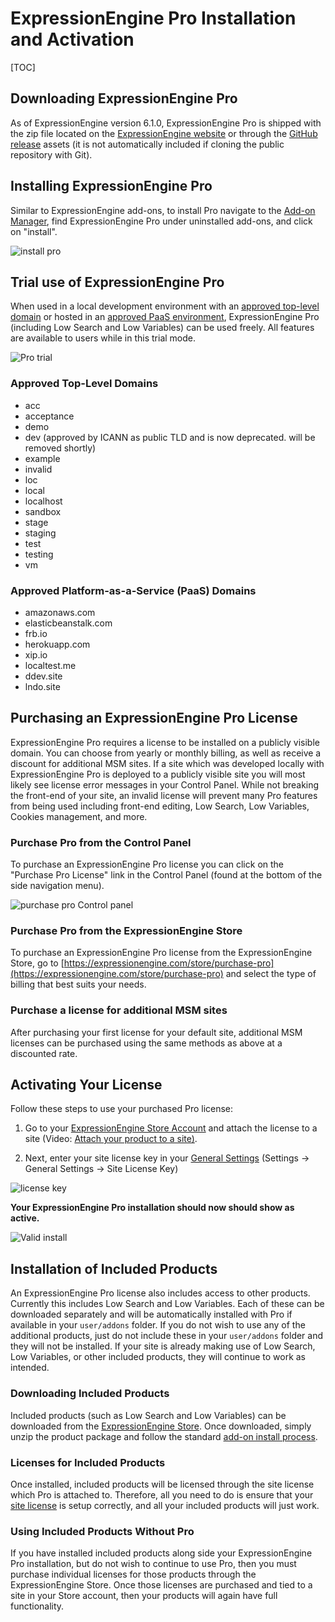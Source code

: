 <!--
    This source file is part of the open source project
    ExpressionEngine User Guide (https://github.com/ExpressionEngine/ExpressionEngine-User-Guide)

    @link      https://expressionengine.com/
    @copyright Copyright (c) 2003-2021, Packet Tide, LLC (https://packettide.com)
    @license   https://expressionengine.com/license Licensed under Apache License, Version 2.0
-->

# ExpressionEngine Pro Installation and Activation

[TOC]

## Downloading ExpressionEngine Pro
As of ExpressionEngine version 6.1.0, ExpressionEngine Pro is shipped with the zip file located on the [ExpressionEngine website](https://expressionengine.com) or through the [GitHub release](https://github.com/ExpressionEngine/ExpressionEngine/releases) assets (it is not automatically included if cloning the public repository with Git).

## Installing ExpressionEngine Pro
Similar to ExpressionEngine add-ons, to install Pro navigate to the [Add-on Manager](control-panel/addons-manager.md), find ExpressionEngine Pro under uninstalled add-ons, and click on "install".

![install pro](_images/ee-pro-uninstall.png)

## Trial use of ExpressionEngine Pro
When used in a local development environment with an [approved top-level domain](pro/installation.md#approved-top-level-domains) or hosted in an [approved PaaS environment](pro/installation.md#approved-platform-as-a-service-paas-domains), ExpressionEngine Pro (including Low Search and Low Variables) can be used freely. All features are available to users while in this trial mode.

![Pro trial](_images/ee-pro-trial.png)

### Approved Top-Level Domains

- acc
- acceptance
- demo
- dev (approved by ICANN as public TLD and is now deprecated. will be removed shortly)
- example
- invalid
- loc
- local
- localhost
- sandbox
- stage
- staging
- test
- testing
- vm

### Approved Platform-as-a-Service (PaaS) Domains

- amazonaws.com
- elasticbeanstalk.com
- frb.io
- herokuapp.com
- xip.io
- localtest.me
- ddev.site
- lndo.site

## Purchasing an ExpressionEngine Pro License
ExpressionEngine Pro requires a license to be installed on a publicly visible domain. You can choose from yearly or monthly billing, as well as receive a discount for additional MSM sites. If a site which was developed locally with ExpressionEngine Pro is deployed to a publicly visible site you will most likely see license error messages in your Control Panel. While not breaking the front-end of your site, an invalid license will prevent many Pro features from being used including front-end editing, Low Search, Low Variables, Cookies management, and more.


### Purchase Pro from the Control Panel
To purchase an ExpressionEngine Pro license you can click on the "Purchase Pro License" link in the Control Panel (found at the bottom of the side navigation menu).

![purchase pro Control panel](_images/ee-pro-purchase-pro-cp.png)

### Purchase Pro from the ExpressionEngine Store
To purchase an ExpressionEngine Pro license from the ExpressionEngine Store, go to [https://expressionengine.com/store/purchase-pro](https://expressionengine.com/store/purchase-pro) and select the type of billing that best suits your needs.

### Purchase a license for additional MSM sites
After purchasing your first license for your default site, additional MSM licenses can be purchased using the same methods as above at a discounted rate.

## Activating Your License
Follow these steps to use your purchased Pro license:

1. Go to your [ExpressionEngine Store Account](https://expressionengine.com/store/licenses) and attach the license to a site (Video: [Attach your product to a site)](https://youtu.be/F80Bl8pid_0 ). 


2. Next, enter your site license key in your [General Settings](control-panel/settings/general.md) (Settings -> General Settings -> Site License Key)

![license key](_images/ee-pro-site-license-key.png)

**Your ExpressionEngine Pro installation should now should show as active.**

![Valid install](_images/ee-pro-valid-install.png)

## Installation of Included Products
An ExpressionEngine Pro license also includes access to other products. Currently this includes Low Search and Low Variables. Each of these can be downloaded separately and will be automatically installed with Pro if available in your `user/addons` folder. If you do not wish to use any of the additional products, just do not include these in your `user/addons` folder and they will not be installed.  If your site is already making use of Low Search, Low Variables, or other included products, they will continue to work as intended.

### Downloading Included Products
Included products (such as Low Search and Low Variables) can be downloaded from the [ExpressionEngine Store](https://expressionengine.com/add-ons). Once downloaded, simply unzip the product package and follow the standard [add-on install process](add-ons/overview.md#installing-add-ons).

### Licenses for Included Products
Once installed, included products will be licensed through the site license which Pro is attached to. Therefore, all you need to do is ensure that your [site license](pro/installation.md#activating-your-license) is setup correctly, and all your included products will just work.

### Using Included Products Without Pro
If you have installed included products along side your ExpressionEngine Pro installation, but do not wish to continue to use Pro, then you must purchase individual licenses for those products through the ExpressionEngine Store. Once those licenses are purchased and tied to a site in your Store account, then your products will again have full functionality.